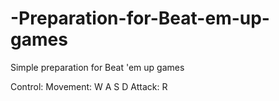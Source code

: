 # -Preparation-for-Beat-em-up-games
Simple preparation for Beat 'em up games

Control:
Movement: W A S D
Attack: R
